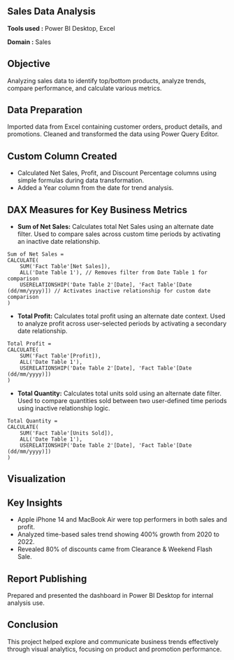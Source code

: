 ## Sales Data Analysis
**Tools used :** Power BI Desktop, Excel

**Domain :** Sales

## Objective
Analyzing sales data to identify top/bottom products, analyze trends, compare performance, and calculate various metrics. 

## Data Preparation
Imported data from Excel containing customer orders, product details, and promotions. Cleaned and transformed the data using Power Query Editor.
## Custom Column Created
- Calculated Net Sales, Profit, and Discount Percentage columns using simple formulas during data transformation.
- Added a Year column from the date for trend analysis.
## DAX Measures for Key Business Metrics
- **Sum of Net Sales:** Calculates total Net Sales using an alternate date filter.
Used to compare sales across custom time periods by activating an inactive date relationship.
```Dax
Sum of Net Sales = 
CALCULATE(
    SUM('Fact Table'[Net Sales]),
    ALL('Date Table 1'), // Removes filter from Date Table 1 for comparison
    USERELATIONSHIP('Date Table 2'[Date], 'Fact Table'[Date (dd/mm/yyyy)]) // Activates inactive relationship for custom date comparison
)
```
- **Total Profit:** Calculates total profit using an alternate date context.
Used to analyze profit across user-selected periods by activating a secondary date relationship.
```Dax
Total Profit = 
CALCULATE(
    SUM('Fact Table'[Profit]),
    ALL('Date Table 1'),
    USERELATIONSHIP('Date Table 2'[Date], 'Fact Table'[Date (dd/mm/yyyy)])
)
```
- **Total Quantity:** Calculates total units sold using an alternate date filter.
Used to compare quantities sold between two user-defined time periods using inactive relationship logic.
```Dax
Total Quantity = 
CALCULATE(
    SUM('Fact Table'[Units Sold]),
    ALL('Date Table 1'),
    USERELATIONSHIP('Date Table 2'[Date], 'Fact Table'[Date (dd/mm/yyyy)])
)
```
## Visualization

## Key Insights
- Apple iPhone 14 and MacBook Air were top performers in both sales and profit.
- Analyzed time-based sales trend showing 400% growth from 2020 to 2022.
- Revealed 80% of discounts came from Clearance & Weekend Flash Sale.
## Report Publishing
Prepared and presented the dashboard in Power BI Desktop for internal analysis use. 
## Conclusion
This project helped explore and communicate business trends effectively through visual analytics, focusing on product and promotion performance.
